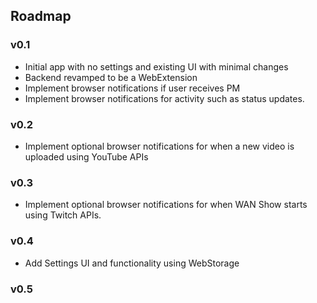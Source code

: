 ## Roadmap

### v0.1
* Initial app with no settings and existing UI with minimal changes
* Backend revamped to be a WebExtension
* Implement browser notifications if user receives PM
* Implement browser notifications for activity such as status updates.

### v0.2
* Implement optional browser notifications for when a new video is uploaded using YouTube APIs

### v0.3
* Implement optional browser notifications for when WAN Show starts using Twitch APIs.

### v0.4
* Add Settings UI and functionality using WebStorage

### v0.5
